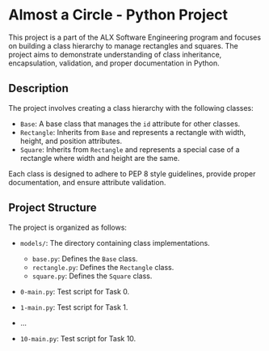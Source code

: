 # Almost a Circle - Python Project

This project is a part of the ALX Software Engineering program and focuses on building a class hierarchy to manage rectangles and squares. The project aims to demonstrate understanding of class inheritance, encapsulation, validation, and proper documentation in Python.

## Description

The project involves creating a class hierarchy with the following classes:
- `Base`: A base class that manages the `id` attribute for other classes.
- `Rectangle`: Inherits from `Base` and represents a rectangle with width, height, and position attributes.
- `Square`: Inherits from `Rectangle` and represents a special case of a rectangle where width and height are the same.

Each class is designed to adhere to PEP 8 style guidelines, provide proper documentation, and ensure attribute validation.

## Project Structure

The project is organized as follows:

- `models/`: The directory containing class implementations.
  - `base.py`: Defines the `Base` class.
  - `rectangle.py`: Defines the `Rectangle` class.
  - `square.py`: Defines the `Square` class.

- `0-main.py`: Test script for Task 0.
- `1-main.py`: Test script for Task 1.
- ...
- `10-main.py`: Test script for Task 10.
